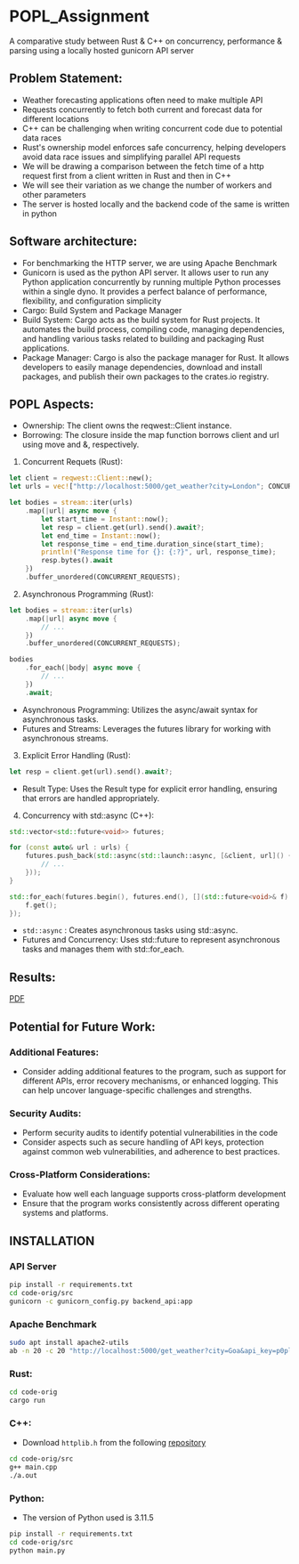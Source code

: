 # POPL_Assignment
A comparative study between Rust &amp; C++ on concurrency, performance &amp; parsing using a locally hosted gunicorn API server

## Problem Statement:
- Weather forecasting applications often need to make multiple API
- Requests concurrently to fetch both current and forecast data for different locations
- C++ can be challenging when writing concurrent code due to potential data races
- Rust's ownership model enforces safe concurrency, helping developers avoid data race issues and simplifying parallel API requests
- We will be drawing a comparison between the fetch time of a http request first from a client written in Rust and then in C++
- We will see their variation as we change the number of workers and other parameters
- The server is hosted locally and the backend code of the same is written in python


## Software architecture:
- For benchmarking the HTTP server, we are using Apache Benchmark
- Gunicorn is used as the python API server. It allows user to run any Python application concurrently by running multiple Python processes within a single dyno. It provides a perfect balance of performance, flexibility, and configuration simplicity
- Cargo: Build System and Package Manager
- Build System: Cargo acts as the build system for Rust projects. It automates the build process, compiling code, managing dependencies, and handling various tasks related to building and packaging Rust applications.
- Package Manager: Cargo is also the package manager for Rust. It allows developers to easily manage dependencies, download and install packages, and publish their own packages to the crates.io registry.


## POPL Aspects: 
- Ownership: The client owns the reqwest::Client instance.
- Borrowing: The closure inside the map function borrows client and url using move and &, respectively.

1. Concurrent Requets (Rust):
```rust
let client = reqwest::Client::new();
let urls = vec!["http://localhost:5000/get_weather?city=London"; CONCURRENT_REQUESTS];

let bodies = stream::iter(urls)
    .map(|url| async move {
        let start_time = Instant::now();
        let resp = client.get(url).send().await?;
        let end_time = Instant::now();
        let response_time = end_time.duration_since(start_time);
        println!("Response time for {}: {:?}", url, response_time);
        resp.bytes().await
    })
    .buffer_unordered(CONCURRENT_REQUESTS);
```

2. Asynchronous Programming (Rust):
```rust
let bodies = stream::iter(urls)
    .map(|url| async move {
        // ...
    })
    .buffer_unordered(CONCURRENT_REQUESTS);

bodies
    .for_each(|body| async move {
        // ...
    })
    .await;
```

- Asynchronous Programming: Utilizes the async/await syntax for asynchronous tasks.
- Futures and Streams: Leverages the futures library for working with asynchronous streams.

3. Explicit Error Handling (Rust):
```rust
let resp = client.get(url).send().await?;
```

- Result Type: Uses the Result type for explicit error handling, ensuring that errors are handled appropriately.

4. Concurrency with std::async (C++):
```cpp
std::vector<std::future<void>> futures;

for (const auto& url : urls) {
    futures.push_back(std::async(std::launch::async, [&client, url]() {
        // ...
    }));
}

std::for_each(futures.begin(), futures.end(), [](std::future<void>& f) {
    f.get();
});
```

- `std::async` : Creates asynchronous tasks using std::async.
- Futures and Concurrency: Uses std::future to represent asynchronous tasks and manages them with std::for_each.

## Results:
[PDF](./results/Results.pdf)


## Potential for Future Work:

### Additional Features:
- Consider adding additional features to the program, such as support for different APIs, error recovery mechanisms, or enhanced logging. This can help uncover language-specific challenges and strengths.

### Security Audits:
- Perform security audits to identify potential vulnerabilities in the code
- Consider aspects such as secure handling of API keys, protection against common web vulnerabilities, and adherence to best practices.

### Cross-Platform Considerations:
- Evaluate how well each language supports cross-platform development
- Ensure that the program works consistently across different operating systems and platforms.


## INSTALLATION

### API Server
```bash
pip install -r requirements.txt
cd code-orig/src
gunicorn -c gunicorn_config.py backend_api:app
```

### Apache Benchmark
```bash
sudo apt install apache2-utils
ab -n 20 -c 20 "http://localhost:5000/get_weather?city=Goa&api_key=p0pl-15-fun"
```

### Rust:
```bash
cd code-orig
cargo run
```

### C++:
- Download `httplib.h` from the following [repository](https://github.com/yhirose/cpp-httplib)
```bash
cd code-orig/src
g++ main.cpp
./a.out
```

### Python:
- The version of Python used is 3.11.5
```bash
pip install -r requirements.txt
cd code-orig/src
python main.py
```